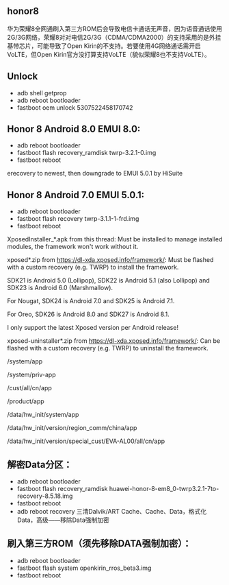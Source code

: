 ## honor8
华为荣耀8全网通刷入第三方ROM后会导致电信卡通话无声音，因为语音通话使用2G/3G网络，荣耀8对对电信2G/3G（CDMA/CDMA2000）的支持采用的是外挂基带芯片，可能导致了Open Kirin的不支持。若要使用4G网络通话需开启VoLTE，但Open Kirin官方没打算支持VoLTE（貌似荣耀8也不支持VoLTE）。

## Unlock
* adb shell getprop
* adb reboot bootloader
* fastboot oem unlock ‪5307522458170742‬

## Honor 8  Android 8.0  EMUI 8.0:
* adb reboot bootloader
* fastboot flash recovery_ramdisk twrp-3.2.1-0.img
* fastboot reboot

erecovery  to newest, then downgrade to EMUI 5.0.1 by HiSuite

## Honor 8  Android 7.0  EMUI 5.0.1:
* adb reboot bootloader
* fastboot flash recovery twrp-3.1.1-1-frd.img
* fastboot reboot

XposedInstaller_*.apk from this thread: Must be installed to manage installed modules, the framework won't work without it.

xposed*.zip from https://dl-xda.xposed.info/framework/: Must be flashed with a custom recovery (e.g. TWRP) to install the framework.

SDK21 is Android 5.0 (Lollipop), SDK22 is Android 5.1 (also Lollipop) and SDK23 is Android 6.0 (Marshmallow).

For Nougat, SDK24 is Android 7.0 and SDK25 is Android 7.1.

For Oreo, SDK26 is Android 8.0 and SDK27 is Android 8.1.

I only support the latest Xposed version per Android release!

xposed-uninstaller*.zip from https://dl-xda.xposed.info/framework/: Can be flashed with a custom recovery (e.g. TWRP) to uninstall the framework.


/system/app

/system/priv-app

/cust/all/cn/app

/product/app

/data/hw_init/system/app

/data/hw_init/version/region_comm/china/app

/data/hw_init/version/special_cust/EVA-AL00/all/cn/app


## 解密Data分区：
* adb reboot bootloader
* fastboot flash recovery_ramdisk huawei-honor-8-em8_0-twrp3.2.1-7to-recovery-8.5.18.img
* fastboot reboot
* adb reboot recovery
三清Dalvik/ART Cache、Cache、Data，格式化Data，高级——移除Data强制加密

## 刷入第三方ROM（须先移除DATA强制加密）：
* adb reboot bootloader
* fastboot flash system openkirin_rros_beta3.img
* fastboot reboot
